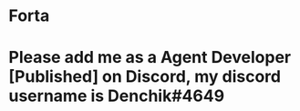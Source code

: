 # Forta
# Please add me as a Agent Developer [Published] on Discord, my discord username is Denchik#4649
